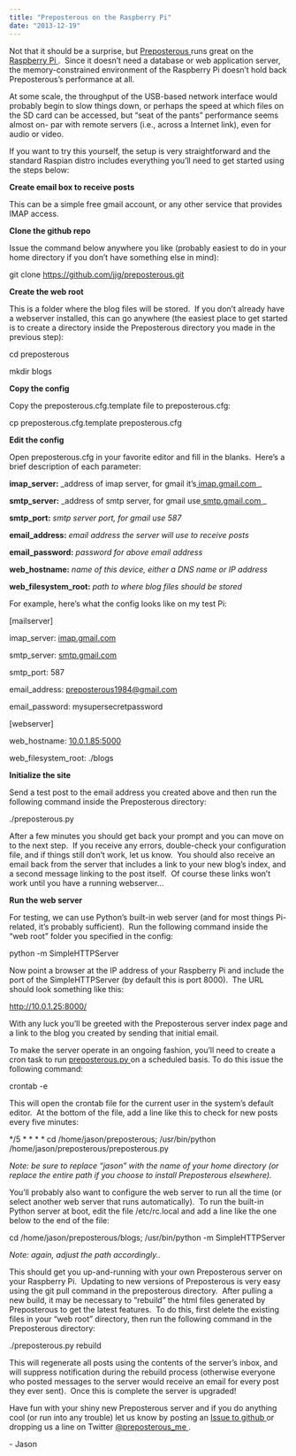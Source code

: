 ```yaml
---
title: "Preposterous on the Raspberry Pi"
date: "2013-12-19"
---
```


<div class="content">
<p>Not that it should be a surprise, but <a href="https://github.com/jjg/preposterous" target="_blank"> Preposterous
</a> runs great on the <a href="http://www.raspberrypi.org" target="_blank"> Raspberry Pi
</a> .  Since it doesn’t need a database or web
application server, the memory-constrained environment of the Raspberry Pi
doesn’t hold back Preposterous’s performance at all.</p>
<p>At some scale, the throughput of the USB-based network interface would
probably begin to slow things down, or perhaps the speed at which files on the
SD card can be accessed, but “seat of the pants” performance seems almost on-
par with remote servers (i.e., across a Internet link), even for audio or
video.</p>
<p>If you want to try this yourself, the setup is very straightforward and the
standard Raspian distro includes everything you’ll need to get started using
the steps below:</p>
<p><strong>Create email box to receive posts</strong></p>
<p>This can be a simple free gmail account, or any other service that provides
IMAP access.</p>
<p><strong>Clone the github repo</strong></p>
<p>Issue the command below anywhere you like (probably easiest to do in your home
directory if you don’t have something else in mind):</p>
<p>git clone <a href="https://github.com/jjg/preposterous.git" target="_blank"> https://github.com/jjg/preposterous.git
</a></p>
<p><strong>Create the web root</strong></p>
<p>This is a folder where the blog files will be stored.  If you don’t already
have a webserver installed, this can go anywhere (the easiest place to get
started is to create a directory inside the Preposterous directory you made in
the previous step):</p>
<p>cd preposterous</p>
<p>mkdir blogs</p>
<p><strong>Copy the config</strong></p>
<p>Copy the preposterous.cfg.template file to preposterous.cfg:</p>
<p>cp preposterous.cfg.template preposterous.cfg</p>
<p><strong>Edit the config</strong></p>
<p>Open preposterous.cfg in your favorite editor and fill in the blanks.  Here’s
a brief description of each parameter:</p>
<p><strong>imap_server:</strong> _address of imap server, for gmail it’s<a href="http://imap.gmail.com" target="_blank"> imap.gmail.com
</a> _</p>
<p><strong>smtp_server:</strong> _address of smtp server, for gmail use<a href="http://smtp.gmail.com" target="_blank"> smtp.gmail.com
</a> _</p>
<p><strong>smtp_port:</strong> <em>smtp server port, for gmail use 587</em></p>
<p><strong>email_address:</strong> <em>email address the server will use to receive posts</em></p>
<p><strong>email_password:</strong> <em>password for above email address</em></p>
<p><strong>web_hostname:</strong> <em>name of this device, either a DNS name or IP address</em></p>
<p><strong>web_filesystem_root:</strong> <em>path to where blog files should be stored</em></p>
<p>For example, here’s what the config looks like on my test Pi:</p>
<p>[mailserver]</p>
<p>imap_server: <a href="http://imap.gmail.com" target="_blank"> imap.gmail.com </a></p>
<p>smtp_server: <a href="http://smtp.gmail.com" target="_blank"> smtp.gmail.com </a></p>
<p>smtp_port: 587</p>
<p>email_address: <a href="mailto:preposterous1984@gmail.com" target="_blank"> preposterous1984@gmail.com
</a></p>
<p>email_password: mysupersecretpassword</p>
<p>[webserver]</p>
<p>web_hostname: <a href="http://10.0.1.85:5000" target="_blank"> 10.0.1.85:5000 </a></p>
<p>web_filesystem_root: ./blogs</p>
<p><strong>Initialize the site</strong></p>
<p>Send a test post to the email address you created above and then run the
following command inside the Preposterous directory:</p>
<p>./preposterous.py</p>
<p>After a few minutes you should get back your prompt and you can move on to the
next step.  If you receive any errors, double-check your configuration file,
and if things still don’t work, let us know.  You should also receive an email
back from the server that includes a link to your new blog’s index, and a
second message linking to the post itself.  Of course these links won’t work
until you have a running webserver…</p>
<p><strong>Run the web server</strong></p>
<p>For testing, we can use Python’s built-in web server (and for most things Pi-
related, it’s probably sufficient).  Run the following command inside the “web
root” folder you specified in the config:</p>
<p>python -m SimpleHTTPServer</p>
<p>Now point a browser at the IP address of your Raspberry Pi and include the
port of the SimpleHTTPServer (by default this is port 8000).  The URL should
look something like this:</p>
<p><a href="http://10.0.1.25:8000/" target="_blank"> http://10.0.1.25:8000/ </a></p>
<p>With any luck you’ll be greeted with the Preposterous server index page and a
link to the blog you created by sending that initial email.</p>
<p>To make the server operate in an ongoing fashion, you’ll need to create a cron
task to run <a href="http://preposterous.py/" target="_blank"> preposterous.py </a> on a scheduled basis.
To do this issue the following command:</p>
<p>crontab -e</p>
<p>This will open the crontab file for the current user in the system’s default
editor.  At the bottom of the file, add a line like this to check for new
posts every five minutes:</p>
<p>*/5 * * * * cd /home/jason/preposterous; /usr/bin/python /home/jason/preposterous/preposterous.py</p>
<p><em>Note: be sure to replace “jason” with the name of your home directory (or
replace the entire path if you choose to install Preposterous elsewhere).</em></p>
<p>You’ll probably also want to configure the web server to run all the time (or
select another web server that runs automatically).  To run the built-in
Python server at boot, edit the file /etc/rc.local and add a line like the one
below to the end of the file:</p>
<p>cd /home/jason/preposterous/blogs; /usr/bin/python -m SimpleHTTPServer</p>
<p><em>Note: again, adjust the path accordingly..</em></p>
<p>This should get you up-and-running with your own Preposterous server on your
Raspberry Pi.  Updating to new versions of Preposterous is very easy using the
git pull  command in the preposterous directory.  After pulling a new build,
it may be necessary to “rebuild” the html files generated by Preposterous to
get the latest features.  To do this, first delete the existing files in your
“web root” directory, then run the following command in the Preposterous
directory:</p>
<p>./preposterous.py rebuild</p>
<p>This will regenerate all posts using the contents of the server’s inbox, and
will suppress notification during the rebuild process (otherwise everyone who
posted messages to the server would receive an email for every post they ever
sent).  Once this is complete the server is upgraded!</p>
<p>Have fun with your shiny new Preposterous server and if you do anything cool
(or run into any trouble) let us know by posting an <a href="https://github.com/jjg/preposterous/issues?state=open" target="_blank"> Issue to github
</a> or dropping us a line
on Twitter <a href="https://twitter.com/preposterous_me" target="_blank"> @preposterous_me </a> .</p>
<p>- Jason</p>
</div>
